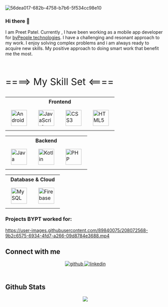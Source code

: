 ![56dea017-682b-4758-b7b6-5f534cc98e10](https://user-images.githubusercontent.com/89840075/208401408-5652b33f-ad5c-456c-a4ee-d803acdfa7bc.png)


### Hi there 👋
I am Preet Patel. Currently , I have been working as a mobile app developer for <a href="https://bypeopletechnologies.com/">byPeople technologies</a>. I have a challenging and resonant approach to my work. I enjoy solving complex problems and i am always ready to acquire new skills.  My positive approach to doing smart work that benefit me the most.

<br/>

<p style="font-size:30">====> My Skill Set <====</p>
<div>
<table>
  <tr>
    <th colspan="4">Frontend</th>
  </tr>
  <tr>
    <td>
      <a href="https://www.android.com/intl/en_in/" target="_blank"><img style="margin: 10px" src="https://profilinator.rishav.dev/skills-assets/android-original-wordmark.svg" alt="Android" height="50" /></a>  
    </td>
    <td>
      <a href="https://www.javascript.com/" target="_blank"><img style="margin: 10px" src="https://profilinator.rishav.dev/skills-assets/javascript-original.svg" alt="JavaScript" height="50" /></a>  
    </td>
    <td>
      <a href="https://www.w3schools.com/css/" target="_blank"><img style="margin: 10px" src="https://profilinator.rishav.dev/skills-assets/css3-original-wordmark.svg" alt="CSS3" height="50" /></a>  
    </td>
    <td>
      <a href="https://en.wikipedia.org/wiki/HTML5" target="_blank"><img style="margin: 10px" src="https://profilinator.rishav.dev/skills-assets/html5-original-wordmark.svg" alt="HTML5" height="50" /></a>  
    </td>
  </tr>
</table>

<table>
  <tr>
    <th colspan="3">Backend</th>
  </tr>
  <tr>
    <td>
      <a href="https://www.java.com/" target="_blank"><img style="margin: 10px" src="https://profilinator.rishav.dev/skills-assets/java-original-wordmark.svg" alt="Java" height="50" /></a>  
    <td>
      <a href="https://kotlinlang.org/" target="_blank"><img style="margin: 10px" src="https://profilinator.rishav.dev/skills-assets/kotlinlang-icon.svg" alt="Kotlin" height="50" /></a>  
    </td>
    <td>
      <a href="https://www.php.net/" target="_blank"><img style="margin: 10px" src="https://profilinator.rishav.dev/skills-assets/php-original.svg" alt="PHP" height="50" /></a>  
    </td>
  </tr>
</table>

<table>
  <tr>
    <th colspan="2">Database & Cloud</th>
  </tr>
  <tr>
    <td>
      <a href="https://www.mysql.com/" target="_blank"><img style="margin: 10px" src="https://profilinator.rishav.dev/skills-assets/mysql-original-wordmark.svg" alt="MySQL" height="50" /></a>  
    <td>
      <a href="https://firebase.google.com/" target="_blank"><img style="margin: 10px" src="https://profilinator.rishav.dev/skills-assets/firebase.png" alt="Firebase" height="50" /></a>  
    </td>
  </tr>
</table>
</div>

### Projects BYPT worked for:

https://user-images.githubusercontent.com/89840075/208072568-9b2c6575-6934-4fd7-a266-09d8784e3688.mp4



## Connect with me  
<div align="center">
<a href="https://github.com/preetpatel21" target="_blank">
<img src=https://img.shields.io/badge/github-%2324292e.svg?&style=for-the-badge&logo=github&logoColor=white alt=github style="margin-bottom: 5px;" />
</a>
<a href="https://linkedin.com/in/https://www.linkedin.com/in/preetpatel06/" target="_blank">
<img src=https://img.shields.io/badge/linkedin-%231E77B5.svg?&style=for-the-badge&logo=linkedin&logoColor=white alt=linkedin style="margin-bottom: 5px;" />
</a>  
</div>  
  

<br/>  


## Github Stats  
<div align="center"><img src="https://github-readme-stats.vercel.app/api?username=preetpatel21&show_icons=true&count_private=true&hide_border=true" align="center" /></div>  

<br/>  



